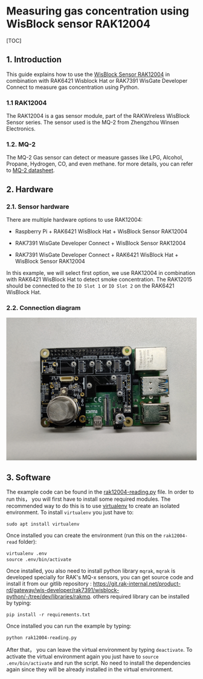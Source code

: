 # Measuring  gas concentration using WisBlock sensor RAK12004

[TOC]

## 1. Introduction

This guide explains how to use the [WisBlock Sensor RAK12004](https://docs.rakwireless.com/Product-Categories/WisBlock/RAK12004/Overview/) in combination with RAK6421 Wisblock Hat or RAK7391 WisGate Developer Connect to measure gas concentration using Python. 

### 1.1 RAK12004

The RAK12004 is a gas sensor module, part of the RAKWireless WisBlock Sensor series. The sensor used is the MQ-2 from Zhengzhou Winsen Electronics.

### 1.2. MQ-2

The MQ-2 Gas sensor can detect or measure gasses like LPG, Alcohol, Propane, Hydrogen, CO, and even methane. for more details, you can refer to [MQ-2 datasheet](http://www.china-total.com/Product/meter/gas-sensor/MQ-2.pdf).

## 2. Hardware

### 2.1. Sensor hardware

There are multiple hardware options to use RAK12004:

- Raspberry Pi + RAK6421 WisBlock Hat + WisBlock Sensor RAK12004

- RAK7391 WisGate Developer Connect + WisBlock Sensor RAK12004
- RAK7391 WisGate Developer Connect + RAK6421 WisBlock Hat + WisBlock Sensor RAK12004

In this example, we will select first option, we use RAK12004 in combination with RAK6421 WisBlock Hat  to detect  smoke concentration. The RAK12015 should be  connected to the `IO Slot 1` or `IO Slot 2` on the RAK6421 WisBlock Hat. 

### 2.2. Connection diagram

<img src="assets/setup.png" alt="setup" style="zoom:67%;" />

## 3. Software

The example code can be found in the [rak12004-reading.py](rak12004-reading/rak12004-reading.py) file. In order to run this， you will first have to install some required modules. The recommended way to do this is to use [virtualenv](https://virtualenv.pypa.io/en/latest/) to create an isolated environment. To install `virtualenv` you just have to:

```
sudo apt install virtualenv
```

Once installed you can create the environment (run this on the `rak12004-read` folder):

```
virtualenv .env
source .env/bin/activate
```

Once installed, you also need to install python library `mqrak`,   `mqrak` is developed specially for RAK's MQ-x sensors, you can get source code and install it from our gitlib repository : https://git.rak-internal.net/product-rd/gateway/wis-developer/rak7391/wisblock-python/-/tree/dev/libraries/rakmq. others required library can be installed by typing:

```
pip install -r requirements.txt
```

Once installed you can run the example by typing:

```
python rak12004-reading.py
```

After that， you can leave the virtual environment by typing `deactivate`. To activate the virtual environment again you just have to `source .env/bin/activate` and run the script. No need to install the dependencies again since they will be already installed in the virtual environment.
